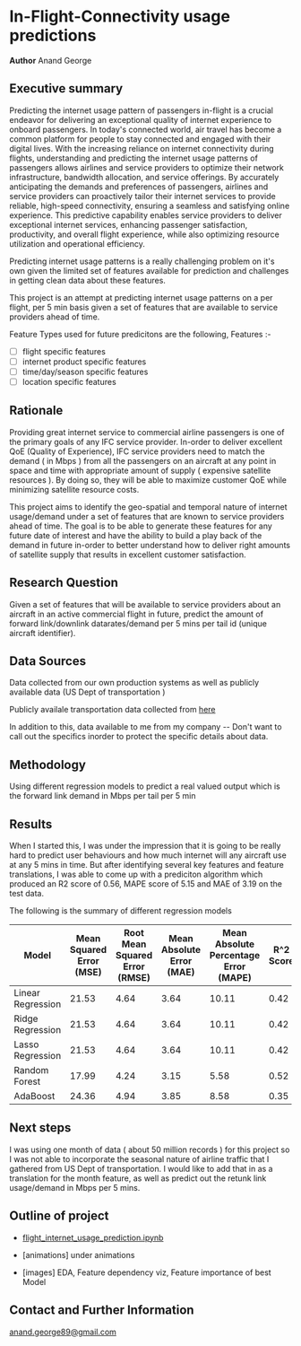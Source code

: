 # In-Flight-Connectivity usage predictions

**Author**
Anand George

## Executive summary

Predicting the internet usage pattern of passengers in-flight is a crucial endeavor for delivering an exceptional quality of internet experience to onboard passengers. In today's connected world, air travel has become a common platform for people to stay connected and engaged with their digital lives. With the increasing reliance on internet connectivity during flights, understanding and predicting the internet usage patterns of passengers allows airlines and service providers to optimize their network infrastructure, bandwidth allocation, and service offerings. By accurately anticipating the demands and preferences of passengers, airlines and service providers can proactively tailor their internet services to provide reliable, high-speed connectivity, ensuring a seamless and satisfying online experience. This predictive capability enables service providers to deliver exceptional internet services, enhancing passenger satisfaction, productivity, and overall flight experience, while also optimizing resource utilization and operational efficiency.

Predicting internet usage patterns is a really challenging problem on it's own given the limited set of features available for prediction and challenges in getting clean data about these features.

This project is an attempt at predicting internet usage patterns on a per flight, per 5 min basis given a set of features that are available to service providers ahead of time.

Feature Types used for future predicitons are the following,
Features :-

- [ ] flight specific features
- [ ] internet product specific features
- [ ] time/day/season specific features
- [ ] location specific features
## Rationale

Providing great internet service to commercial airline passengers is one of the primary goals of any IFC service provider. In-order to deliver excellent QoE (Quality of Experience), IFC service providers need to match the demand ( in Mbps ) from all the passengers on an aircraft at any point in space and time with appropriate amount of supply ( expensive satellite resources ). By doing so, they will be able to maximize customer QoE while minimizing satellite resource costs.

This project aims to identify the geo-spatial and temporal nature of internet usage/demand under a set of features that are known to service providers ahead of time. The goal is to be able to generate these features for any future date of interest and have the ability to build a play back of the demand in future in-order to better understand how to deliver right amounts of satellite supply that results in excellent customer satisfaction.

## Research Question

Given a set of features that will be available to service providers about an aircraft in an active commercial flight in future, predict the amount of forward link/downlink datarates/demand per 5 mins per tail id (unique aircraft identifier).

## Data Sources

 Data collected from our own production systems as well as publicly available data (US Dept of transportation )

Publicly availale transportation data collected from [here](https://data.bts.gov/Research-and-Statistics/Transportation-Services-Index-and-Seasonally-Adjus/bw6n-ddqk)

In addition to this, data available to me from my company -- Don't want to call out the specifics inorder to protect the specific details about data.

## Methodology

Using different regression models to predict a real valued output which is the forward link demand in Mbps per tail per 5 min

## Results

When I started this, I was under the impression that it is going to be really hard to predict user behaviours and how much internet will any aircraft use at any 5 mins in time. But after identifying several key features and feature translations, I was able to come up with a prediciton algorithm which produced an R2 score of 0.56, MAPE score of 5.15 and MAE of 3.19 on the test data.

The following is the summary of different regression models

| Model                   | Mean Squared Error (MSE) | Root Mean Squared Error (RMSE) | Mean Absolute Error (MAE) | Mean Absolute Percentage Error   (MAPE) | R^2 Score |      |
|-------------------------|--------------------------|--------------------------------|---------------------------|-----------------------------------------|-----------|------|
| Linear Regression       | 21.53                    | 4.64                           | 3.64                      | 10.11                                   | 0.42      | 0.42 |
| Ridge Regression        | 21.53                    | 4.64                           | 3.64                      | 10.11                                   | 0.42      | 0.42 |
| Lasso Regression        | 21.53                    | 4.64                           | 3.64                      | 10.11                                   | 0.42      | 0.42 |
| Random Forest  | 17.99                    | 4.24                           | 3.15                      | 5.58                                    | 0.52      | 0.52 |
| AdaBoost       | 24.36                    | 4.94                           | 3.85                      | 8.58                                    | 0.35      | 0.35 |


## Next steps

I was using one month of data ( about 50 million records ) for this project so I was not able to incorporate the seasonal nature of airline traffic that I gathered from US Dept of transportation. I would like to add that in as a translation for the month feature, as well as predict out the retunk link usage/demand in Mbps per 5 mins.

## Outline of project

- [flight_internet_usage_prediction.ipynb]()

- [animations] under animations

- [images] EDA, Feature dependency viz, Feature importance of best Model

## Contact and Further Information
<anand.george89@gmail.com>
